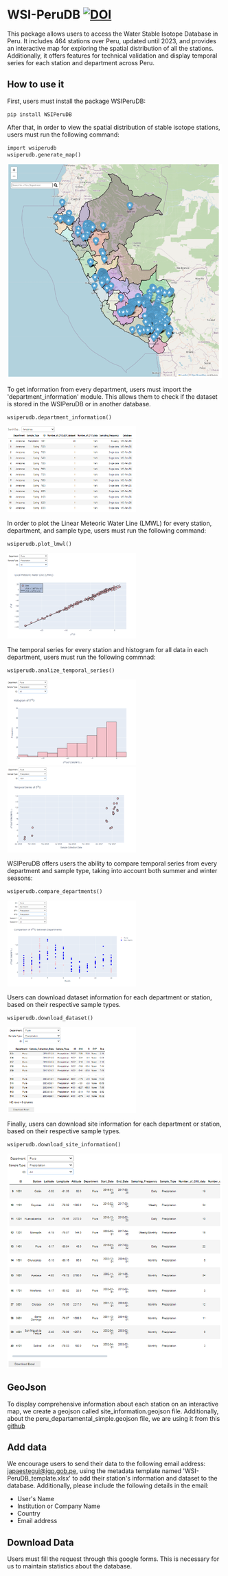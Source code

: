# WSI-PeruDB [![DOI](https://zenodo.org/badge/747418826.svg)](https://zenodo.org/doi/10.5281/zenodo.10558511)
This package allows users to access the Water Stable Isotope Database in Peru. It includes 464 stations over Peru, updated until 2023, and provides an interactive map for exploring the spatial distribution of all the stations. Additionally, it offers features for technical validation and display temporal series for each station and department across Peru.

## How to use it 
First, users must install the package WSIPeruDB: 

```
pip install WSIPeruDB
```
After that, in order to view the spatial distribution of stable isotope stations, users must run the following command: 

```
import wsiperudb
wsiperudb.generate_map()
```
<div align="left">
    <img src="images/map.png" alt="map" width="500" height="500">
  </a>
    
To get information from every department, users must import the 'department_information' module. This allows them to check if the dataset is stored in the WSIPeruDB or in another database.
    
```
wsiperudb.department_information()
```

<div align="left">
    <img src="images/information.png" alt="map" width="300" height="200">
  </a>

In order to plot the Linear Meteoric Water Line (LMWL) for every station, department, and sample type, users must run the following command:

```
wsiperudb.plot_lmwl()
```
<div align="left">
    <img src="images/lmwl.png" alt="map" width="300" height="200">
  </a>

The temporal series for every station and histogram for all data in each department, users must run the following commnad: 

```
wsiperudb.analize_temporal_series()
```
<div align="left">
    <img src="images/histogram.png" alt="map" width="300" height="200">
  </a>
<div align="left">
    <img src="images/temporalseries.png" alt="map" width="300" height="200">
  </a>

WSIPeruDB offers users the ability to compare temporal series from every department and sample type, taking into account both summer and winter seasons:

```
wsiperudb.compare_departments()
```
<div align="left">
    <img src="images/comparing.png" alt="map" width="300" height="200">
  </a>

Users can download dataset information for each department or station, based on their respective sample types.

```
wsiperudb.download_dataset()
```
<div align="left">
    <img src="images/dataset_download.png" alt="map" width="300" height="200">
  </a>

Finally, users can download site information for each department or station, based on their respective sample types.

```
wsiperudb.download_site_information()
```
<div align="left">
    <img src="images/siteinformation_download.png" alt="map" width="500" height="500">
  </a>


## GeoJson 
To display comprehensive information about each station on an interactive map, we create a geojson called site_information.geojson file. Additionally, about the peru_departamental_simple.geojson file, we are using it from this [github](https://github.com/juaneladio/peru-geojson) 

## Add data
We encourage users to send their data to the following email address: japaestegui@igp.gob.pe, using the metadata template named 'WSI-PeruDB_template.xlsx' to add their station's information and dataset to the database. Additionally, please include the following details in the email:
- User's Name
- Institution or Company Name
- Country
- Email address

## Download Data
Users must fill the request through this google forms. This is necessary for us to maintain statistics about the database. 
